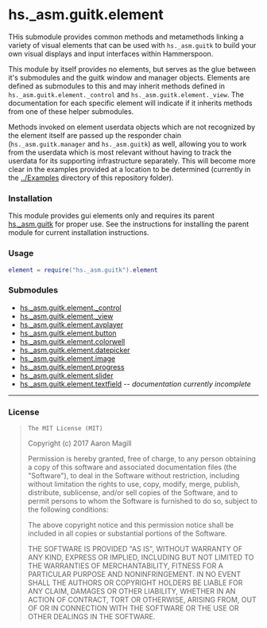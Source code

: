 hs._asm.guitk.element
=====================

THis submodule provides common methods and metamethods linking a variety of visual elements that can be used with `hs._asm.guitk` to build your own visual displays and input  interfaces within Hammerspoon.

This module by itself provides no elements, but serves as the glue between it's submodules and the guitk window and manager objects.  Elements are defined as submodules to this and may inherit methods defined in `hs._asm.guitk.element._control` and `hs._asm.guitk.element._view`.  The documentation for each specific element will indicate if it inherits methods from one of these helper submodules.

Methods invoked on element userdata objects which are not recognized by the element itself are passed up the responder chain (`hs._asm.guitk.manager` and `hs._asm.guitk`) as well, allowing you to work from the userdata which is most relevant without having to track the userdata for its supporting infrastructure separately. This will become more clear in the examples provided at a location to be determined (currently in the [../Examples](../Examples) directory of this repository folder).

### Installation

This module provides gui elements only and requires its parent [hs._asm.guitk](..) for proper use. See the instructions for installing the parent module for current installation instructions.

### Usage
~~~lua
element = require("hs._asm.guitk").element
~~~

### Submodules

* [hs._asm.guitk.element._control](README._control.md)
* [hs._asm.guitk.element._view](README._view.md)
* [hs._asm.guitk.element.avplayer](README.avplayer.md)
* [hs._asm.guitk.element.button](README.button.md)
* [hs._asm.guitk.element.colorwell](README.colorwell.md)
* [hs._asm.guitk.element.datepicker](README.datepicker.md)
* [hs._asm.guitk.element.image](README.image.md)
* [hs._asm.guitk.element.progress](README.progress.md)
* [hs._asm.guitk.element.slider](README.slider.md)
* [hs._asm.guitk.element.textfield](README.textfield.md) -- *documentation currently incomplete*

- - -

### License

>     The MIT License (MIT)
>
> Copyright (c) 2017 Aaron Magill
>
> Permission is hereby granted, free of charge, to any person obtaining a copy of this software and associated documentation files (the "Software"), to deal in the Software without restriction, including without limitation the rights to use, copy, modify, merge, publish, distribute, sublicense, and/or sell copies of the Software, and to permit persons to whom the Software is furnished to do so, subject to the following conditions:
>
> The above copyright notice and this permission notice shall be included in all copies or substantial portions of the Software.
>
> THE SOFTWARE IS PROVIDED "AS IS", WITHOUT WARRANTY OF ANY KIND, EXPRESS OR IMPLIED, INCLUDING BUT NOT LIMITED TO THE WARRANTIES OF MERCHANTABILITY, FITNESS FOR A PARTICULAR PURPOSE AND NONINFRINGEMENT. IN NO EVENT SHALL THE AUTHORS OR COPYRIGHT HOLDERS BE LIABLE FOR ANY CLAIM, DAMAGES OR OTHER LIABILITY, WHETHER IN AN ACTION OF CONTRACT, TORT OR OTHERWISE, ARISING FROM, OUT OF OR IN CONNECTION WITH THE SOFTWARE OR THE USE OR OTHER DEALINGS IN THE SOFTWARE.
>


